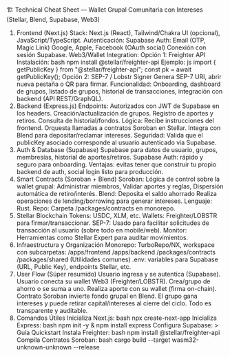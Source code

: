 🏗️ Technical Cheat Sheet — Wallet Grupal Comunitaria con Intereses (Stellar, Blend, Supabase, Web3)

1. Frontend (Next.js)
   Stack: Next.js (React), Tailwind/Chakra UI (opcional), JavaScript/TypeScript.
   Autenticación:
   Supabase Auth:
   Email (OTP, Magic Link)
   Google, Apple, Facebook (OAuth social)
   Conexión con sesión Supabase.
   Web3/Wallet Integration:
   Opción 1: Freighter API
   Instalación:
   bash
   npm install @stellar/freighter-api
   Ejemplo:
   js
   import { getPublicKey } from "@stellar/freighter-api";
   const pk = await getPublicKey();
   Opción 2: SEP-7 / Lobstr Signer
   Genera SEP-7 URI, abrir nueva pestaña o QR para firmar.
   Funcionalidad:
   Onboarding, dashboard de grupos, listado de grupos, historial de transacciones, integración con backend (API REST/GraphQL).
2. Backend (Express.js)
   Endpoints:
   Autorizados con JWT de Supabase en los headers.
   Creación/actualización de grupos.
   Registro de aportes y retiros.
   Consulta de historial/fondos.
   Lógica:
   Recibe instrucciones del frontend.
   Orquesta llamadas a contratos Soroban en Stellar.
   Integra con Blend para depositar/reclamar intereses.
   Seguridad:
   Valida que el publicKey asociado corresponde al usuario autenticado via Supabase.
3. Auth & Database (Supabase)
   Supabase para datos de usuario, grupos, membresías, historial de aportes/retiros.
   Supabase Auth: rápido y seguro para onboarding.
   Ventajas: evitas tener que construir tu propio backend de auth, social login listo para producción.
4. Smart Contracts (Soroban + Blend)
   Soroban:
   Lógica de control sobre la wallet grupal:
   Administrar miembros,
   Validar aportes y reglas,
   Dispersión automática de retiro/interés.
   Blend:
   Deposita el saldo ahorrado
   Realiza operaciones de lending/borrowing para generar intereses.
   Lenguaje: Rust.
   Repo: Carpeta /packages/contracts en monorepo.
5. Stellar Blockchain
   Tokens: USDC, XLM, etc.
   Wallets: Freighter/LOBSTR para firmar/transaccionar.
   SEP-7: Usado para facilitar solicitudes de transacción al usuario (sobre todo en mobile/web).
   Monitor: Herramientas como Stellar Expert para auditar movimientos.
6. Infraestructura y Organización
   Monorepo: TurboRepo/NX, workspace con subcarpetas:
   /apps/frontend
   /apps/backend
   /packages/contracts
   /packages/shared (Utilidades comunes)
   .env: variables para Supabase (URL, Public Key), endpoints Stellar, etc.
7. User Flow (Súper resumido)
   Usuario ingresa y se autentica (Supabase).
   Usuario conecta su wallet Web3 (Freighter/LOBSTR).
   Crea/grupo de ahorro o se suma a uno.
   Realiza aporte con su wallet (firma on-chain).
   Contrato Soroban invierte fondo grupal en Blend.
   El grupo gana intereses y puede retirar capital/intereses al cierre del ciclo.
   Todo es transparente y auditable.
8. Comandos Útiles
   Inicializa Next.js:
   bash
   npx create-next-app
   Inicializa Express:
   bash
   npm init -y & npm install express
   Configura Supabase: > Guía Quickstart
   Instala Freighter:
   bash
   npm install @stellar/freighter-api
   Compila Contratos Soroban:
   bash
   cargo build --target wasm32-unknown-unknown --release
